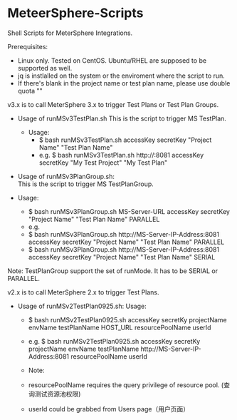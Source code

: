 # MeteerSphere-Scripts
Shell Scripts for MeterSphere Integrations. 

Prerequisites:
 - Linux only. Tested on CentOS. Ubuntu/RHEL are supposed to be supported as well. 
 - jq is instlalled on the system or the enviroment where the script to run. 
 - If there's blank in the project name or test plan name, please use double quota ""

v3.x is to call MeterSphere 3.x to trigger Test Plans or Test Plan Groups. 
- Usage of runMSv3TestPlan.sh
  This is the script to trigger MS TestPlan.
  - Usage:
    -   $ bash runMSv3TestPlan.sh <MS-Server-URL> accessKey secretKey "Project Name" "Test Plan Name"
     -  e.g.
        $ bash runMSv3TestPlan.sh http://<MS-Server-IP-Address>:8081  accessKey secretKey "My Test Project" "My Test Plan"
  
- Usage of runMSv3PlanGroup.sh:  
  This is the script to trigger MS TestPlanGroup.
 -  Usage:
    -  $ bash runMSv3PlanGroup.sh  MS-Server-URL accessKey secretKey "Project Name" "Test Plan Name" PARALLEL
    -  e.g.
     -  $ bash runMSv3PlanGroup.sh   http://MS-Server-IP-Address:8081 accessKey secretKey "Project Name" "Test Plan Name" PARALLEL
     - $ bash runMSv3PlanGroup.sh   http://MS-Server-IP-Address:8081 accessKey secretKey "Project Name" "Test Plan Name" SERIAL

   Note: TestPlanGroup support the set of runMode. It has to be SERIAL or PARALLEL. 
  
v2.x is to call MeterSphere 2.x to trigger Test Plans.
- Usage of runMSv2TestPlan0925.sh: 
  Usage:
   - $ bash runMSv2TestPlan0925.sh accessKey secretKy projectName envName testPlanName HOST_URL resourcePoolName userId
   - e.g. $ bash runMSv2TestPlan0925.sh accessKey secretKy projectName envName testPlanName http://MS-Server-IP-Address:8081 resourcePoolName userId

   - Note: 
    - resourcePoolName requires the query privilege of resource pool. (查询测试资源池权限)
    - userId could be grabbed from Users page（用户页面）
   



